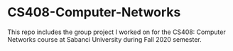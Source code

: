 # CS408-Computer-Networks

This repo includes the group project I worked on for the CS408: Computer Networks course at Sabanci University during Fall 2020 semester.
